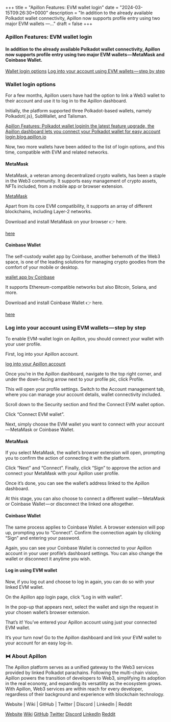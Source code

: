 +++
title = "Apillon Features: EVM wallet login"
date = "2024-03-15T09:26:30+0000"
description = "In addition to the already available Polkadot wallet connectivity, Apillon now supports profile entry using two major EVM wallets —…"
draft = false
+++

### Apillon Features: EVM wallet login


#### In addition to the already available Polkadot wallet connectivity, Apillon now supports profile entry using two major EVM wallets — MetaMask and Coinbase Wallet.

[Wallet login options](#99bc)
[Log into your account using EVM wallets — step by step](#0c8a)

### Wallet login options


For a few months, Apillon users have had the option to link a Web3 wallet to their account and use it to log in to the Apillon dashboard.


Initially, the platform supported three Polkadot-based wallets, namely Polkadot{.js}, SubWallet, and Talisman.

[Apillon Features: Polkadot wallet loginIn the latest feature upgrade, the Apillon dashboard lets you connect your Polkadot wallet for easy account login.blog.apillon.io](https://blog.apillon.io/apillon-feature-polkadot-wallet-login-d50c2128e8ed)

Now, two more wallets have been added to the list of login options, and this time, compatible with EVM and related networks.


#### MetaMask


MetaMask, a veteran among decentralized crypto wallets, has been a staple in the Web3 community. It supports easy management of crypto assets, NFTs included, from a mobile app or browser extension.

[MetaMask](https://metamask.io/)

Apart from its core EVM compatibility, it supports an array of different blockchains, including Layer-2 networks.


Download and install MetaMask on your browser 👉 here.

[here](https://metamask.io/download/)

#### Coinbase Wallet


The self-custody wallet app by Coinbase, another behemoth of the Web3 space, is one of the leading solutions for managing crypto goodies from the comfort of your mobile or desktop.

[wallet app by Coinbase](https://www.coinbase.com/wallet)

It supports Ethereum-compatible networks but also Bitcoin, Solana, and more.


Download and install Coinbase Wallet 👉 here.

[here](https://www.coinbase.com/wallet/downloads)

### Log into your account using EVM wallets — step by step


To enable EVM-wallet login on Apillon, you should connect your wallet with your user profile.


First, log into your Apillon account.

[log into your Apillon account](https://app.apillon.io/login)

Once you’re in the Apillon dashboard, navigate to the top right corner, and under the down-facing arrow next to your profile pic, click Profile.


This will open your profile settings. Switch to the Account management tab, where you can manage your account details, wallet connectivity included.


Scroll down to the Security section and find the Connect EVM wallet option.


Click “Connect EVM wallet”.


Next, simply choose the EVM wallet you want to connect with your account — MetaMask or Coinbase Wallet.


#### MetaMask


If you select MetaMask, the wallet’s browser extension will open, prompting you to confirm the action of connecting it with the platform.


Click “Next” and “Connect”. Finally, click “Sign” to approve the action and connect your MetaMask with your Apillon user profile.


Once it’s done, you can see the wallet’s address linked to the Apillon dashboard.


At this stage, you can also choose to connect a different wallet — MetaMask or Coinbase Wallet — or disconnect the linked one altogether.


#### Coinbase Wallet


The same process applies to Coinbase Wallet. A browser extension will pop up, prompting you to “Connect”. Confirm the connection again by clicking “Sign” and entering your password.


Again, you can see your Coinbase Wallet is connected to your Apillon account in your user profile’s dashboard settings. You can also change the wallet or disconnect it anytime you wish.


#### Log in using EVM wallet


Now, if you log out and choose to log in again, you can do so with your linked EVM wallet.


On the Apillon app login page, click “Log in with wallet”.


In the pop-up that appears next, select the wallet and sign the request in your chosen wallet’s browser extension.


That’s it! You’ve entered your Apillon account using just your connected EVM wallet.


It’s your turn now! Go to the Apillon dashboard and link your EVM wallet to your account for an easy log-in.


### ⧓ About Apillon


The Apillon platform serves as a unified gateway to the Web3 services provided by linked Polkadot parachains. Following the multi-chain vision, Apillon powers the transition of developers to Web3, simplifying its adoption in the real economy, and expanding its versatility as the ecosystem grows. With Apillon, Web3 services are within reach for every developer, regardless of their background and experience with blockchain technology.


Website | Wiki | GitHub | Twitter | Discord | LinkedIn | Reddit

[Website](https://apillon.io/)
[Wiki](https://wiki.apillon.io/)
[GitHub](https://github.com/Apillon-web3)
[Twitter](https://twitter.com/apillon)
[Discord](https://discord.gg/apillon)
[LinkedIn](https://www.linkedin.com/company/apillon/)
[Reddit](https://www.reddit.com/r/apillon/)